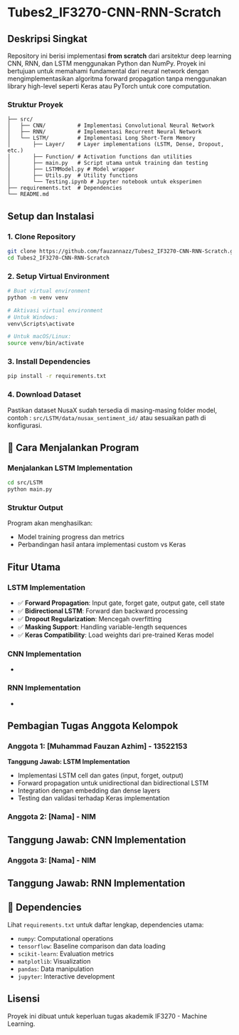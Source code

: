 # Tubes2_IF3270-CNN-RNN-Scratch

## Deskripsi Singkat

Repository ini berisi implementasi **from scratch** dari arsitektur deep learning CNN, RNN, dan LSTM menggunakan Python dan NumPy. Proyek ini bertujuan untuk memahami fundamental dari neural network dengan mengimplementasikan algoritma forward propagation tanpa menggunakan library high-level seperti Keras atau PyTorch untuk core computation.

### Struktur Proyek
```
├── src/
│   ├── CNN/          # Implementasi Convolutional Neural Network
│   ├── RNN/          # Implementasi Recurrent Neural Network  
│   └── LSTM/         # Implementasi Long Short-Term Memory
│       ├── Layer/    # Layer implementations (LSTM, Dense, Dropout, etc.)
│       ├── Function/ # Activation functions dan utilities
│       ├── main.py   # Script utama untuk training dan testing
│       ├── LSTMModel.py # Model wrapper
│       ├── Utils.py  # Utility functions
│       └── Testing.ipynb # Jupyter notebook untuk eksperimen
├── requirements.txt  # Dependencies
└── README.md
```

## Setup dan Instalasi

### 1. Clone Repository
```bash
git clone https://github.com/fauzannazz/Tubes2_IF3270-CNN-RNN-Scratch.git
cd Tubes2_IF3270-CNN-RNN-Scratch
```

### 2. Setup Virtual Environment
```bash
# Buat virtual environment
python -m venv venv

# Aktivasi virtual environment
# Untuk Windows:
venv\Scripts\activate

# Untuk macOS/Linux:
source venv/bin/activate
```

### 3. Install Dependencies
```bash
pip install -r requirements.txt
```

### 4. Download Dataset
Pastikan dataset NusaX sudah tersedia di masing-masing folder model, contoh : `src/LSTM/data/nusax_sentiment_id/` atau sesuaikan path di konfigurasi.

## 🔧 Cara Menjalankan Program

### Menjalankan LSTM Implementation
```bash
cd src/LSTM
python main.py
```

### Struktur Output
Program akan menghasilkan:
- Model training progress dan metrics
- Perbandingan hasil antara implementasi custom vs Keras

## Fitur Utama

### LSTM Implementation
- ✅ **Forward Propagation**: Input gate, forget gate, output gate, cell state
- ✅ **Bidirectional LSTM**: Forward dan backward processing
- ✅ **Dropout Regularization**: Mencegah overfitting
- ✅ **Masking Support**: Handling variable-length sequences
- ✅ **Keras Compatibility**: Load weights dari pre-trained Keras model

### CNN Implementation
- 

### RNN Implementation
- 

## Pembagian Tugas Anggota Kelompok

### Anggota 1: [Muhammad Fauzan Azhim] - 13522153
**Tanggung Jawab: LSTM Implementation**
- Implementasi LSTM cell dan gates (input, forget, output)
- Forward propagation untuk unidirectional dan bidirectional LSTM
- Integration dengan embedding dan dense layers
- Testing dan validasi terhadap Keras implementation

### Anggota 2: [Nama] - NIM  
**Tanggung Jawab: CNN Implementation**
- 

### Anggota 3: [Nama] - NIM
**Tanggung Jawab: RNN Implementation**
-

## 🔗 Dependencies

Lihat `requirements.txt` untuk daftar lengkap, dependencies utama:
- `numpy`: Computational operations
- `tensorflow`: Baseline comparison dan data loading
- `scikit-learn`: Evaluation metrics
- `matplotlib`: Visualization
- `pandas`: Data manipulation
- `jupyter`: Interactive development

## Lisensi

Proyek ini dibuat untuk keperluan tugas akademik IF3270 - Machine Learning.